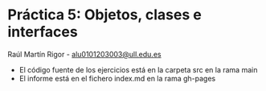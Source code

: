 # Práctica 5: Objetos, clases e interfaces
Raúl Martín Rigor - alu0101203003@ull.edu.es

* El código fuente de los ejercicios está en la carpeta src en la rama main
* El informe está en el fichero index.md en la rama gh-pages
